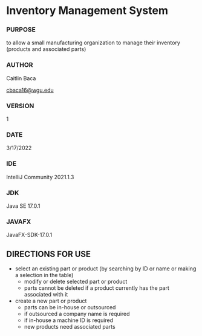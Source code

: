 # **Inventory Management System**

### PURPOSE
to allow a small manufacturing organization to manage their inventory (products and associated parts)

### AUTHOR
Caitlin Baca

cbaca16@wgu.edu
### VERSION 
1
### DATE
3/17/2022
### IDE
IntelliJ Community 2021.1.3
### JDK
Java SE 17.0.1
### JAVAFX
JavaFX-SDK-17.0.1

## DIRECTIONS FOR USE
- select an existing part or product (by searching by ID or name or making a selection in the table)
  - modify or delete selected part or product
   - parts cannot be deleted if a product currently has the part associated with it 
- create a new part or product
  - parts can be in-house or outsourced
   - if outsourced a company name is required
   - if in-house a machine ID is required
  - new products need associated parts


